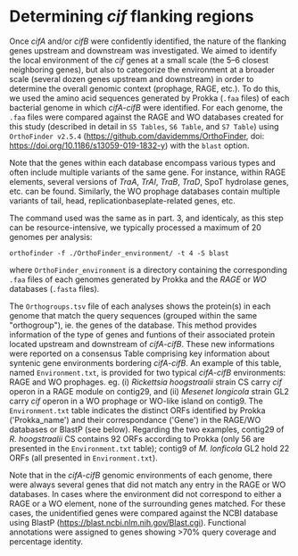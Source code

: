 # Determining *cif* flanking regions

Once *cifA* and/or *cifB* were confidently identified, the nature of the flanking genes upstream and downstream was investigated. We aimed to identify the local environment of the *cif* genes at a small scale (the 5–6 closest neighboring genes), but also to categorize the environment at a broader scale (several dozen genes upstream and downstream) in order to determine the overall genomic context (prophage, RAGE, etc.). To do this, we used the amino acid sequences generated by Prokka (`.faa` files) of each bacterial genome in which *cifA-cifB* were identified. For each genome, the `.faa` files were compared against the RAGE and WO databases created for this study (described in detail in `S5 Tables`, `S6 Table`, and `S7 Table`) using `OrthoFinder v2.5.4` (<https://github.com/davidemms/OrthoFinder>, doi: <https://doi.org/10.1186/s13059-019-1832-y>) with the `blast` option. 

Note that the genes within each database encompass various types and often include multiple variants of the same gene. For instance, within RAGE elements, several versions of *TraA*, *TrAI*, *TraB*, *TraD*, SpoT hydrolase genes, etc. can be found. Similarly, the WO prophage databases contain multiple variants of tail, head, replicationbaseplate-related genes, etc.

The command used was the same as in part. 3, and identicaly, as this step can be resource-intensive, we typically processed a maximum of 20 genomes per analysis:

```
orthofinder -f ./OrthoFinder_environment/ -t 4 -S blast 
```
where `OrthoFinder_environment` is a directory containing the corresponding `.faa` files of each genomes generated by Prokka and the *RAGE* or *WO* databases (`.fasta` files).

The `Orthogroups.tsv` file of each analyses shows the protein(s) in each genome that match the query sequences (grouped within the same "orthogroup"), ie. the genes of the database. This method provides information of the type of genes and funtions of their associated protein located upstream and downstream of *cifA-cifB*. These new informations were reported on a consensus Table comprising key information about syntenic gene environments bordering *cifA-cifB*. An example of this table, named `Environment.txt`, is provided for two typical *cifA-cifB* environments: RAGE and WO prophages. eg. (i) *Rickettsia hoogstraalii* strain CS carry *cif* operon in a RAGE module on contig29, and (ii) *Mesenet longicola* strain GL2 carry *cif* operon in a WO prophage or WO-like island on contig9. 
The `Environment.txt` table indicates the distinct ORFs identified by Prokka ('Prokka_name') and their correspondance ('Gene') in the RAGE/WO databases or BlastP (see below). Regarding the two examples, contig29 of *R. hoogstraalii* CS contains 92 ORFs according to Prokka (only 56 are presented in the `Environment.txt` table); contig9 of *M. lonficola* GL2 hold 22 ORFs (all presented in `Environment.txt`).

Note that in the *cifA-cifB* genomic environments of each genome, there were always several genes that did not match any entry in the RAGE or WO databases. In cases where the environment did not correspond to either a RAGE or a WO element, none of the surrounding genes matched. For these cases, the unidentified genes were compared against the NCBI database using BlastP (<https://blast.ncbi.nlm.nih.gov/Blast.cgi>). Functional annotations were assigned to genes showing >70% query coverage and percentage identity.

